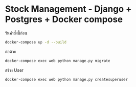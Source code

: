 # Stock Management - Django + Postgres + Docker compose

รันคำสั่งนี้ก่อน

```bash
docker-compose up -d --build
```

ต่อด้วย

```bash
docker-compose exec web python manage.py migrate   
```

สร้าง User 

```bash
docker-compose exec web python manage.py createsuperuser
```
